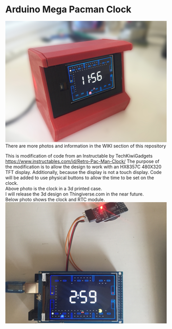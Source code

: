 # Arduino Mega Pacman Clock
![Client Photo](https://github.com/bonnette/Pac_Clock/blob/master/photos/pac_all_front.jpg)
<br/>
There are more photos and information in the WIKI section of this repository
<br/>

This is modification of code from an Instructable by TechKiwiGadgets https://www.instructables.com/id/Retro-Pac-Man-Clock/
The purpose of the modification is to allow the design to work with an HX8357C 480X320 TFT display.
Additionally, because the display is not a touch display. Code will be added to use physical buttons to allow the time to be set on the clock.
<br />
Above photo is the clock in a 3d printed case. <br/>I will release the 3d design on Thingiverse.com in the near future.
<br />
Below photo shows the clock and RTC module.
<br />
![Client Photo](https://github.com/bonnette/Pac_Clock/blob/master/photos/pac_clock_rtc.jpg)

